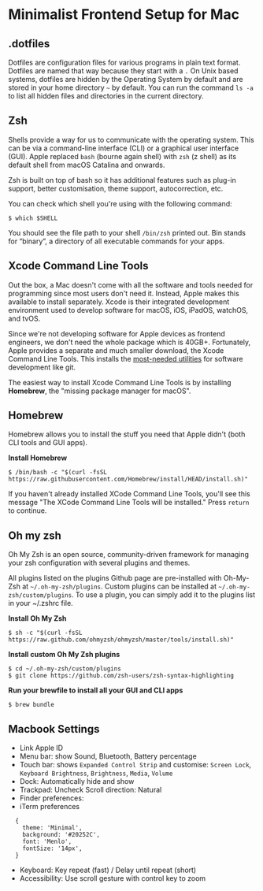 # Minimalist Frontend Setup for Mac

## .dotfiles
Dotfiles are configuration files for various programs in plain text format. Dotfiles are named that way because they start with a `.` On Unix based systems, dotfiles are hidden by the Operating System by default and are stored in your home directory `~` by default. You can run the command `ls -a` to list all hidden files and directories in the current directory.

## Zsh
Shells provide a way for us to communicate with the operating system. This can be via a command-line interface (CLI) or a graphical user interface (GUI). Apple replaced `bash` (bourne again shell) with `zsh` (z shell) as its default shell from macOS Catalina and onwards.

Zsh is built on top of bash so it has additional features such as plug-in support, better customisation, theme support, autocorrection, etc.

You can check which shell you're using with the following command:
```shell
$ which $SHELL
```
You should see the file path to your shell `/bin/zsh` printed out. Bin stands for “binary”, a directory of all executable commands for your apps.

## Xcode Command Line Tools
Out the box, a Mac doesn't come with all the software and tools needed for programming since most users don't need it. Instead, Apple makes this available to install separately. Xcode is their integrated development environment used to develop software for macOS, iOS, iPadOS, watchOS, and tvOS.

Since we're not developing software for Apple devices as frontend engineers, we don't need the whole package which is 40GB+. Fortunately, Apple provides a separate and much smaller download, the Xcode Command Line Tools. This installs the [most-needed utilities](https://mac.install.guide/commandlinetools/8.html) for software development like git.

The easiest way to install Xcode Command Line Tools is by installing **Homebrew**, the "missing package manager for macOS".

## Homebrew
Homebrew allows you to install the stuff you need that Apple didn't (both CLI tools and GUI apps).

**Install Homebrew**
```shell
$ /bin/bash -c "$(curl -fsSL https://raw.githubusercontent.com/Homebrew/install/HEAD/install.sh)"
```
If you haven't already installed XCode Command Line Tools, you'll see this message "The XCode Command Line Tools will be installed." Press `return` to continue.

## Oh my zsh
Oh My Zsh is an open source, community-driven framework for managing your zsh configuration with several plugins and themes.

All plugins listed on the plugins Github page are pre-installed with Oh-My-Zsh at `~/.oh-my-zsh/plugins`. Custom plugins can be installed at `~/.oh-my-zsh/custom/plugins`. To use a plugin, you can simply add it to the plugins list in your ~/.zshrc file.

**Install Oh My Zsh**
```shell
$ sh -c "$(curl -fsSL https://raw.github.com/ohmyzsh/ohmyzsh/master/tools/install.sh)"
```

**Install custom Oh My Zsh plugins**
```shell
$ cd ~/.oh-my-zsh/custom/plugins
$ git clone https://github.com/zsh-users/zsh-syntax-highlighting
```

**Run your brewfile to install all your GUI and CLI apps**
```shell
$ brew bundle
```

## Macbook Settings

- Link Apple ID
- Menu bar: show Sound, Bluetooth, Battery percentage
- Touch bar: shows `Expanded Control Strip` and customise: `Screen Lock`, `Keyboard Brightness`, `Brightness`, `Media`, `Volume`
- Dock: Automatically hide and show
- Trackpad: Uncheck Scroll direction: Natural
- Finder preferences:
- iTerm preferences
```
  {
    theme: 'Minimal',
    background: '#20252C',
    font: 'Menlo',
    fontSize: '14px',
  }
  ```
- Keyboard: Key repeat (fast) / Delay until repeat (short)
- Accessibility: Use scroll gesture with control key to zoom
